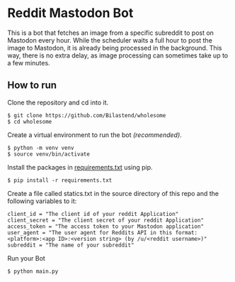 # Reddit Mastodon Bot

This is a bot that fetches an image from a specific subreddit to post on Mastodon every hour.
While the scheduler waits a full hour to post the image to Mastodon, it is already being processed in the background. This way, there is no extra delay, as image processing can sometimes take up to a few minutes.

## How to run

Clone the repository and cd into it.

    $ git clone https://github.com/Bilastend/wholesome
    $ cd wholesome

Create a virtual environment to run the bot *(recommended)*.

    $ python -m venv venv
    $ source venv/bin/activate

Install the packages in [requirements.txt](requirements.txt) using pip.

    $ pip install -r requirements.txt
    
Create a file called statics.txt in the source directory of this repo and the following variables to it:

    client_id = "The client id of your reddit Application"
    client_secret = "The client secret of your reddit Application"
    access_token = "The access token to your Mastodon application"
    user_agent = "The user agent for Reddits API in this format: <platform>:<app ID>:<version string> (by /u/<reddit username>)"
    subreddit = "The name of your subreddit"
    
Run your Bot

    $ python main.py
    
